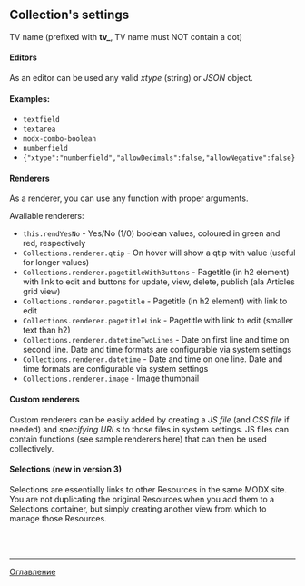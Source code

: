 ## Collection's settings

TV name (prefixed with **tv_**, TV name must NOT contain a dot)

#### Editors
As an editor can be used any valid *xtype* (string) or *JSON* object.

#### Examples:

- `textfield`
- `textarea`
- `modx-combo-boolean`
- `numberfield`
- `{"xtype":"numberfield","allowDecimals":false,"allowNegative":false}`


#### Renderers
As a renderer, you can use any function with proper arguments.

Available renderers:

- `this.rendYesNo` - Yes/No (1/0) boolean values, coloured in green and red, respectively
- `Collections.renderer.qtip` - On hover will show a qtip with value (useful for longer values)
- `Collections.renderer.pagetitleWithButtons` - Pagetitle (in h2 element) with link to edit and buttons for update, view, delete, publish (ala Articles grid view)
- `Collections.renderer.pagetitle` - Pagetitle (in h2 element) with link to edit
- `Collections.renderer.pagetitleLink` - Pagetitle with link to edit (smaller text than h2)
- `Collections.renderer.datetimeTwoLines` - Date on first line and time on second line. Date and time formats are configurable via system settings
- `Collections.renderer.datetime` - Date and time on one line. Date and time formats are configurable via system settings
- `Collections.renderer.image` - Image thumbnail

#### Custom renderers
Custom renderers can be easily added by creating a *JS file* (and *CSS file* if needed) and *specifying URLs* to those files in system settings. JS files can contain functions (see sample renderers here) that can then be used collectively.

#### Selections (new in version 3)
Selections are essentially links to other Resources in the same MODX site. You are not duplicating the original Resources when you add them to a Selections container, but simply creating another view from which to manage those Resources.


<br>
<br>

---
[Оглавление](https://github.com/LexDonowan/DevTips/blob/main/ModxRecipes/README.md)
